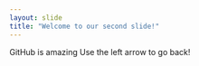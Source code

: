 ```yaml
---
layout: slide
title: "Welcome to our second slide!"
---
```

GitHub is amazing
Use the left arrow to go back!
